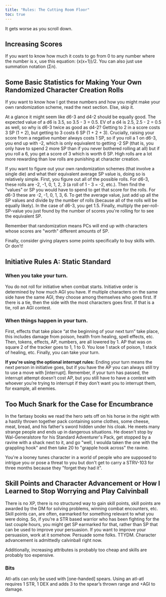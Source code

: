 ```yaml
---
title: "Rules: The Cutting Room Floor"
toc: true
---
```


It gets worse as you scroll down.

## Increasing Scores

If you want to know how much it costs to go from 0 to any number where the number is x, use this equation: (x(x+1))/2. You can also just use summation notation (Σn). 

## Some Basic Statistics for Making Your Own Randomized Character Creation Rolls 

If you want to know how I got these numbers and how you might make your own randomization scheme, read the next section. Else, skip it.

At a glance it might seem like d6-3 and d4-2 should be equally good. The expected value of a d6 is 3.5, so 3.5 - 3 = 0.5. EV of a d4 is 2.5, 2.5 - 2 = 0.5 as well, so why is d6-3 twice as good as d4-2?
Getting to 2 in a score costs 3 SP (1 + 2), but getting to 3 costs 6 SP (1 + 2 + 3). Crucially, raising your score from a negative number always costs 1 SP, so if you roll a 1 on d6-3, you end up with -2, which is only equivalent to getting -2 SP (that is, you only have to spend 2 more SP than if you never bothered rolling at all) but if you roll a 6, you get a score of 3 which is worth 6 SP. High rolls are a lot more rewarding than low rolls are punishing at character creation.

If you want to figure out your own randomization schemes (that involve a single die) and what their equivalent average SP value is, doing so is relatively simple. First, you figure out all of the possible rolls. For d6-3, these rolls are -2, -1, 0, 1, 2, 3 (a roll of 1 - 3 = -2, etc.). Then find the "values" or SP you would have to spend to get that score for the rolls. For d6-3 these are -2, -1, 0, 1, 3, 6. To get the average value, just add up all the SP values and divide by the number of rolls (because all of the rolls will be equally likely). In the case of d6-3, you get 1.5. Finally, multiply the per-roll-SP-value you just found by the number of scores you're rolling for to see the equivalent SP.  

Remember that randomization means PCs will end up with characters whose scores are "worth" different amounts of SP.

Finally, consider giving players some points specifically to buy skills with. Or don't!

## Initiative Rules A: Static Standard

### When you take your turn.

You do not roll for initiative when combat starts. Initiative order is determined by how much AGI you have. 
If multiple characters on the same side have the same AGI, they choose among themselves who goes first. If there is a tie, then the side with the most characters goes first. If that is a tie, roll an AGI contest.

### When things happen in your turn.

First, effects that take place “at the beginning of your next turn” take place, this includes damage from poison, health from healing, spell effects, etc. Then, tokens, effects, AP, numbers, are all lowered by 1. AP that was on square 2 of the tracker goes to 1, 1 to 0. You lose 1 stack of poison, 1 stack of healing, etc. Finally, you can take your turn. 

**If you're using the optional interrupt rules:** Ending your turn means the next person in initiative goes, but if you have the AP you can always still try to use a move with [interrupt]. Remember, if your turn has passed, the interrupt attempt doesn’t cost AP, but you still have to have a contest with whoever you’re trying to interrupt if they don't want you to interrupt them, for example, all enemies. 

## Too Much Snark for the Case for Encumbrance

In the fantasy books we read the hero sets off on his horse in the night with a hastily thrown together pack containing some clothes, some cheese, meat, bread, and his father's sword hidden under his cloak. He meets many strange people and ends up in dangerous situations. He doesn't stop by Wal-Generalstore for his Standard Adventurer's Pack, get stopped by a ravine with a shack next to it, and go "well, I woulda taken the one with the grappling hook" and then take 20 to "grapple hook across" the ravine.  

You're a looney tunes character in a world of people who are supposed to intrigue you or pose a threat to you but don't get to carry a STRV-103 for three months because they "forget they had it".


## Skill Points and Character Advancement or How I Learned to Stop Worrying and Play Calvinball

There is no XP, there is no structured way to gain skill points, skill points are awarded by the DM for solving problems, winning combat encounters, etc. Skill points can, are often, earmarked for something relevant to what you were doing. So, if you’re a STR based warrior who has been fighting for the last couple hours, you might get SP earmarked for that, rather than SP that can be used to improve your persuasion. If you want to improve your persuasion, work at it somehow. Persuade some folks. TTYDM. Character advancement is admittedly calvinball right now.

Additionally, increasing attributes is probably too cheap and skills are probably too expensive.

### Bits

Atl-atls can only be used with [one-handed] spears. Using an atl-atl requires 1 STR, 1 DEX and adds 3 to the spear’s thrown range and +AGI to damage.